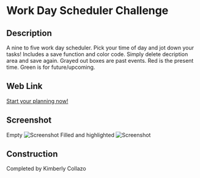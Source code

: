# Work Day Scheduler Challenge

## Description
A nine to five work day scheduler. Pick your time of day and jot down your tasks! Includes a save function and color code. Simply delete decription area and save again. Grayed out boxes are past events. Red is the present time. Green is for future/upcoming.

## Web Link
[Start your planning now!](https://lightfooted.github.io/work-day-scheduler/)

## Screenshot

Empty
![Screenshot](assets/images/)
Filled and highlighted
![Screenshot](assets/images/)

## Construction
Completed by Kimberly Collazo